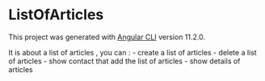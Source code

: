 # ListOfArticles

This project was generated with [Angular CLI](https://github.com/angular/angular-cli) version 11.2.0.

It is about a list of articles , you can :
    - create a list of articles
    - delete a list of articles
    - show contact that add the list of articles
    - show details of articles

